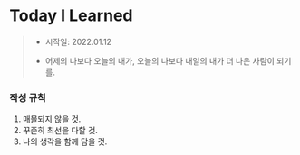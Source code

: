 # Today I Learned



> - 시작일: 2022.01.12
>
> - 어제의 나보다 오늘의 내가, 오늘의 나보다 내일의 내가 더 나은 사람이 되기를. 



### 작성 규칙

1. 매몰되지 않을 것.
1. 꾸준히 최선을 다할 것.
1. 나의 생각을 함께 담을 것.

